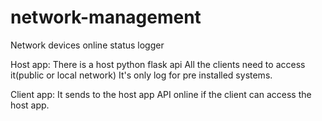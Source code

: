 # network-management
Network devices online status logger

Host app:
There is a host python flask api
All the clients need to access it(public or local network)
It's only log for pre installed systems.

Client app:
It sends to the host app API online if the client can access the host app.


